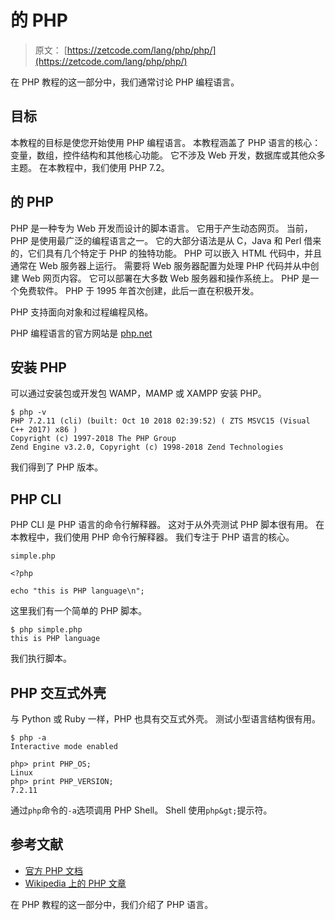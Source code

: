 # 的 PHP

> 原文： [https://zetcode.com/lang/php/php/](https://zetcode.com/lang/php/php/)

在 PHP 教程的这一部分中，我们通常讨论 PHP 编程语言。

## 目标

本教程的目标是使您开始使用 PHP 编程语言。 本教程涵盖了 PHP 语言的核心：变量，数组，控件结构和其他核心功能。 它不涉及 Web 开发，数据库或其他众多主题。 在本教程中，我们使用 PHP 7.2。

## 的 PHP

PHP 是一种专为 Web 开发而设计的脚本语言。 它用于产生动态网页。 当前，PHP 是使用最广泛的编程语言之一。 它的大部分语法是从 C，Java 和 Perl 借来的，它们具有几个特定于 PHP 的独特功能。 PHP 可以嵌入 HTML 代码中，并且通常在 Web 服务器上运行。 需要将 Web 服务器配置为处理 PHP 代码并从中创建 Web 网页内容。 它可以部署在大多数 Web 服务器和操作系统上。 PHP 是一个免费软件。 PHP 于 1995 年首次创建，此后一直在积极开发。

PHP 支持面向对象和过程编程风格。

PHP 编程语言的官方网站是 [php.net](http://php.net)

## 安装 PHP

可以通过安装包或开发包 WAMP，MAMP 或 XAMPP 安装 PHP。

```
$ php -v
PHP 7.2.11 (cli) (built: Oct 10 2018 02:39:52) ( ZTS MSVC15 (Visual C++ 2017) x86 )
Copyright (c) 1997-2018 The PHP Group
Zend Engine v3.2.0, Copyright (c) 1998-2018 Zend Technologies

```

我们得到了 PHP 版本。

## PHP CLI

PHP CLI 是 PHP 语言的命令行解释器。 这对于从外壳测试 PHP 脚本很有用。 在本教程中，我们使用 PHP 命令行解释器。 我们专注于 PHP 语言的核心。

`simple.php`

```
<?php

echo "this is PHP language\n";

```

这里我们有一个简单的 PHP 脚本。

```
$ php simple.php
this is PHP language

```

我们执行脚本。

## PHP 交互式外壳

与 Python 或 Ruby 一样，PHP 也具有交互式外壳。 测试小型语言结构很有用。

```
$ php -a
Interactive mode enabled

php> print PHP_OS;
Linux
php> print PHP_VERSION;
7.2.11

```

通过`php`命令的`-a`选项调用 PHP Shell。 Shell 使用`php&gt;`提示符。

## 参考文献

*   [官方 PHP 文档](http://php.net/docs.php)
*   [Wikipedia 上的 PHP 文章](https://en.wikipedia.org/wiki/PHP)

在 PHP 教程的这一部分中，我们介绍了 PHP 语言。